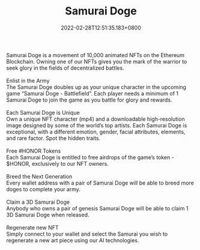 ﻿---
title: "Samurai Doge"
description: "Join the 10,000 strong army!"
lead: "Join the 10,000 strong army!"
date: 2022-02-28T12:51:35.183+0800
lastmod: 2022-02-28T12:51:35.183+0800
draft: false
featuredImage: ["100_samurai-doge.jpg"]
score: "145"
status: "Development"
blockchain: ["Ethereum"]
nft_support: "Yes"
free_to_play: "NFT"
play_to_earn: ["NFT","Crypto"]
website: "https://samuraidoge.net/?utm_source=PlayToEarn.net&utm_medium=organic&utm_campaign=gamepage"
twitter: "https://twitter.com/TheSamuraiDoge"
discord: "https://discord.com/invite/AHvWZFhtrz"
telegram: 
github: 
youtube: 
twitch: 
facebook: 
instagram: 
reddit: 
medium: "https://medium.com/@samuraidoge"
steam: 
gitbook: 
googleplay: 
appstore: 

  
    
categories: ["games"]
games: ["Collectible"]
toc: false
pinned: false
weight: 
---
Samurai Doge is a movement of 10,000 animated NFTs on the Ethereum Blockchain. Owning one of our NFTs gives you the mark of the warrior to seek glory in the fields of decentralized battles.<br> <br> Enlist in the Army<br> The Samurai Doge doubles up as your unique character in the upcoming game “Samurai Doge - Battlefield”. Each player needs a minimum of 1 Samurai Doge to join the game as you battle for glory and rewards.<br> <br> Each Samurai Doge is Unique<br> Own a unique NFT character (mp4) and a downloadable high-resolution image designed by some of the world’s top artists. Each Samurai Doge is exceptional, with a different emotion, gender, facial attributes, elements, and rare factor. Spot the hidden traits.<br> <br> Free #HONOR Tokens<br> Each Samurai Doge is entitled to free airdrops of the game’s token - $HONOR, exclusively to our NFT owners.<br> <br> Breed the Next Generation<br> Every wallet address with a pair of Samurai Doge will be able to breed more doges to complete your army.<br> <br> Claim a 3D Samurai Doge<br> Anybody who owns a pair of genesis Samurai Doge will be able to claim 1 3D Samurai Doge when released.<br> <br> Regenerate new NFT<br> Simply connect to your wallet and select the Samurai you wish to regenerate a new art piece using our AI technologies.